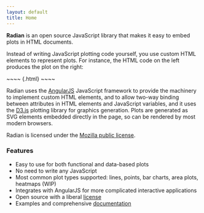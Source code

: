 ```yaml
---
layout: default
title: Home
---
```


**Radian** is an open source JavaScript library that makes it easy to
embed plots in HTML documents.

Instead of writing JavaScript plotting code yourself, you use custom
HTML elements to represent plots.  For instance, the HTML code on the
left produces the plot on the right:

<div class="left50pct">
~~~~ {.html}
<plot height=200 aspect=2 stroke-width=2
      x="[[seq(0,4*PI,101)]]"
      axis-x-label="Time" axis-y-label="sin(x) / cos(x)">
  <lines y="[[sin(x)]]" stroke="red"></lines>
  <lines y="[[cos(x)]]" stroke="blue"></lines>
</plot>
~~~~
</div>

<div class="right50pct">
<plot height=200 aspect=2 stroke-width=2 x="[[seq(0,4*PI,101)]]"
       axis-x-label="Time" axis-y-label="sin(x) / cos(x)">
  <lines y="[[sin(x)]]" stroke="red"></lines>
  <lines y="[[cos(x)]]" stroke="blue"></lines>
</plot>
</div>

<div class="clear50pct"></div>

Radian uses the [AngularJS](http://angularjs.org/) JavaScript
framework to provide the machinery to implement custom HTML elements,
and to allow two-way binding between attributes in HTML elements and
JavaScript variables, and it uses the [D3.js](http://d3js.org/)
plotting library for graphics generation.  Plots are generated as SVG
elements embedded directly in the page, so can be rendered by most
modern browsers.

Radian is licensed under the [Mozilla public license](license.html).


### Features

- Easy to use for both functional and data-based plots
- No need to write any JavaScript
- Most common plot types supported: lines, points, bar charts, area
  plots, heatmaps (WIP)
- Integrates with AngularJS for more complicated interactive
  applications
- Open source with a liberal [license](license.html)
- Examples and comprehensive [documentation](documentation.html)
